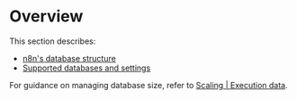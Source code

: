# Overview

This section describes:

* [n8n's database structure](/hosting/databases/structure/)
* [Supported databases and settings](/hosting/databases/supported-databases-settings/)

For guidance on managing database size, refer to [Scaling | Execution data](/hosting/scaling/execution-data/).